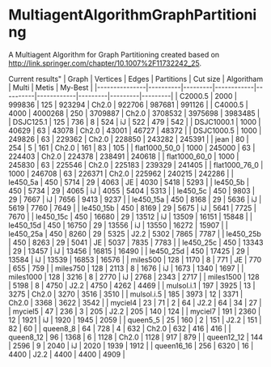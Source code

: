 # MultiagentAlgorithmGraphPartitioning
A Multiagent Algorithm for Graph Partitioning created based on http://link.springer.com/chapter/10.1007%2F11732242_25.

Current results"
|         Graph | Vertices | Edges   | Partitions | Cut size | Algoritham | Multi   | Metis   | My-Best |
|---------------|----------|---------|------------|----------|------------|---------|---------|---------|
| C2000.5       | 2000     | 999836  | 125        | 923294   | Ch2.0      | 922706  | 987681  | 991126  |
| C4000.5       | 4000     | 4000268 | 250        | 3709887  | Ch2.0      | 3708532 | 3975698 | 3983485 |
| DSJC125.1     | 125      | 736     | 8          | 524      | iJ         | 522     | 479     | 542     |
| DSJC1000.1    | 1000     | 40629   | 63         | 43078    | Ch2.0      | 43001   | 46727   | 48372   |
| DSJC1000.5    | 1000     | 249826  | 63         | 229362   | Ch2.0      | 228850  | 243282  | 245391  |
| jean          | 80       | 254     | 5          | 161      | Ch2.0      | 161     | 83      | 105     |
| flat1000_50_0 | 1000     | 245000  | 63         | 224403   | Ch2.0      | 224378  | 238491  | 240618  |
| flat1000_60_0 | 1000     | 245830  | 63         | 225546   | Ch2.0      | 225183  | 239329  | 241405  |
| flat1000_76_0 | 1000     | 246708  | 63         | 226371   | Ch2.0      | 225962  | 240215  | 242286  |
| le450_5a      | 450      | 5714    | 29         | 4063     | JE         | 4030    | 5418    | 5293    |
| le450_5b      | 450      | 5734    | 29         | 4065     | iJ         | 4055    | 5404    | 5313    |
| le450_5c      | 450      | 9803    | 29         | 7667     | iJ         | 7656    | 9413    | 9237    |
| le450_15a     | 450      | 8168    | 29         | 5636     | iJ         | 5619    | 7760    | 7649    |
| le450_15b     | 450      | 8169    | 29         | 5675     | iJ         | 5641    | 7725    | 7670    |
| le450_15c     | 450      | 16680   | 29         | 13512    | iJ         | 13509   | 16151   | 15848   |
| le450_15d     | 450      | 16750   | 29         | 13556    | iJ         | 13550   | 16272   | 15907   |
| le450_25a     | 450      | 8260    | 29         | 5325     | J2.2       | 5302    | 7865    | 7787    |
| le450_25b     | 450      | 8263    | 29         | 5041     | JE         | 5037    | 7835    | 7783    |
| le450_25c     | 450      | 13343   | 29         | 13457    | iJ         | 13456   | 16815   | 16490   |
| le450_25d     | 450      | 17425   | 29         | 13584    | iJ         | 13539   | 16853   | 16576   |
| miles500      | 128      | 1170    | 8          | 771      | JE         | 770     | 655     | 759     |
| miles750      | 128      | 2113    | 8          | 1676     | iJ         | 1673    | 1340    | 1697    |
| miles1000     | 128      | 3216    | 8          | 2770     | iJ         | 2768    | 2343    | 2717    |
| miles1500     | 128      | 5198    | 8          | 4750     | J2.2       | 4750    | 4262    | 4469    |
| mulsol.i.1    | 197      | 3925    | 13         | 3275     | Ch2.0      | 3270    | 3516    | 3510    |
| mulsol.i.5    | 185      | 3973    | 12         | 3371     | Ch2.0      | 3368    | 3622    | 3542    |
| myciel4       | 23       | 71      | 2          | 64       | J2.2       | 64      | 34      | 27      |
| myciel5       | 47       | 236     | 3          | 205      | J2.2       | 205     | 140     | 124     |
| myciel7       | 191      | 2360    | 12         | 1921     | iJ         | 1920    | 1945    | 2059    |
| queen5_5      | 25       | 160     | 2          | 151      | J2.2       | 151     | 82      | 60      |
| queen8_8      | 64       | 728     | 4          | 632      | Ch2.0      | 632     | 416     | 416     |
| queen8_12     | 96       | 1368    | 6          | 1128     | Ch2.0      | 1128    | 917     | 879     |
| queen12_12    | 144      | 2596    | 9          | 2040     | iJ         | 2020    | 1939    | 1912    |
| queen16_16    | 256      | 6320    | 16         | 4400     | J2.2       | 4400    | 4400    | 4909    |
